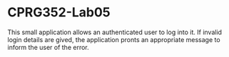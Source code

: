 # CPRG352-Lab05
This small application allows an authenticated user to log into it. If invalid login details are gived, the application pronts an appropriate message to inform the user of the error.
